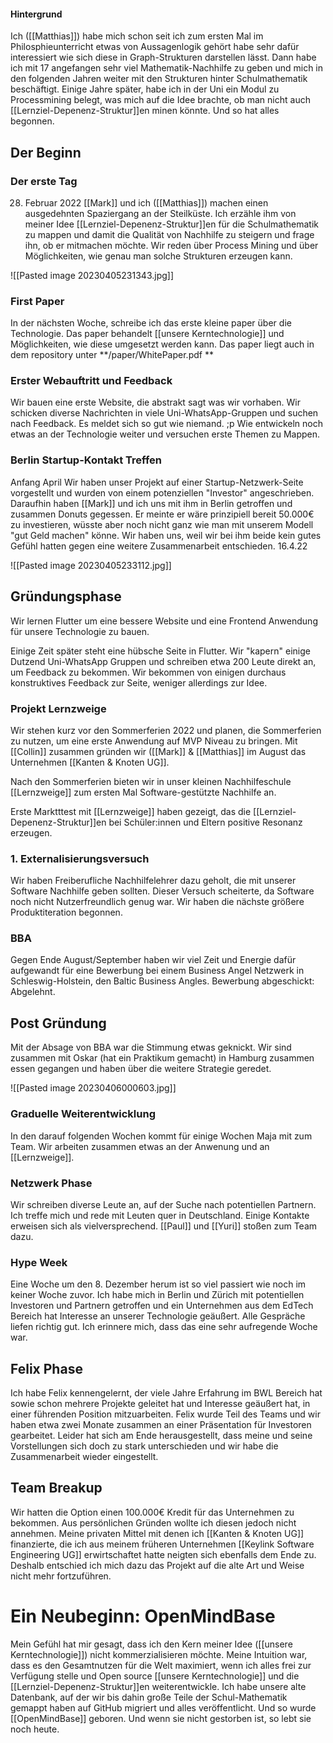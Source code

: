 #### Hintergrund

Ich ([[Matthias]]) habe mich schon seit ich zum ersten Mal im Philosphieunterricht etwas von Aussagenlogik gehört habe
sehr dafür interessiert wie sich diese in Graph-Strukturen darstellen lässt.
Dann habe ich mit 17 angefangen sehr viel Mathematik-Nachhilfe zu geben und mich in den folgenden Jahren weiter mit den
Strukturen hinter Schulmathematik beschäftigt.
Einige Jahre später, habe ich in der Uni ein Modul zu Processmining belegt, was mich auf die Idee brachte, ob man nicht
auch [[Lernziel-Depenenz-Struktur]]en minen könnte.
Und so hat alles begonnen.

## Der Beginn

### Der erste Tag

28. Februar 2022
    [[Mark]] und ich ([[Matthias]]) machen einen ausgedehnten Spaziergang an der Steilküste.
    Ich erzähle ihm von meiner Idee [[Lernziel-Depenenz-Struktur]]en für die Schulmathematik zu mappen und damit die
    Qualität von Nachhilfe zu steigern und frage ihn, ob er mitmachen möchte.
    Wir reden über Process Mining und über Möglichkeiten, wie genau man solche Strukturen erzeugen kann.

![[Pasted image 20230405231343.jpg]]

### First Paper

In der nächsten Woche, schreibe ich das erste kleine paper über die Technologie.
Das paper behandelt [[unsere Kerntechnologie]] und Möglichkeiten, wie diese umgesetzt werden kann.
Das paper liegt auch in dem repository unter **/paper/WhitePaper.pdf **

### Erster Webauftritt und Feedback

Wir bauen eine erste Website, die abstrakt sagt was wir vorhaben. Wir schicken diverse Nachrichten in viele
Uni-WhatsApp-Gruppen und suchen nach Feedback.
Es meldet sich so gut wie niemand. ;p
Wie entwickeln noch etwas an der Technologie weiter und versuchen erste Themen zu Mappen.

### Berlin Startup-Kontakt Treffen

Anfang April
Wir haben unser Projekt auf einer Startup-Netzwerk-Seite vorgestellt und wurden von einem potenziellen "Investor"
angeschrieben.
Daraufhin haben [[Mark]] und ich uns mit ihm in Berlin getroffen und zusammen Donuts gegessen.
Er meinte er wäre prinzipiell bereit 50.000€ zu investieren, wüsste aber noch nicht ganz wie man mit unserem Modell "gut
Geld machen" könne.
Wir haben uns, weil wir bei ihm beide kein gutes Gefühl hatten gegen eine weitere Zusammenarbeit entschieden.
16.4.22

![[Pasted image 20230405233112.jpg]]

## Gründungsphase

Wir lernen Flutter um eine bessere Website und eine Frontend Anwendung für unsere Technologie zu bauen.

Einige Zeit später steht eine hübsche Seite in Flutter. Wir "kapern" einige Dutzend Uni-WhatsApp Gruppen und schreiben
etwa 200 Leute direkt an, um Feedback zu bekommen.
Wir bekommen von einigen durchaus konstruktives Feedback zur Seite, weniger allerdings zur Idee.

### Projekt Lernzweige

Wir stehen kurz vor den Sommerferien 2022 und planen, die Sommerferien zu nutzen, um eine erste Anwendung auf MVP Niveau
zu bringen.
Mit [[Collin]] zusammen gründen wir ([[Mark]] & [[Matthias]] im August das Unternehmen [[Kanten & Knoten UG]].

Nach den Sommerferien bieten wir in unser kleinen Nachhilfeschule [[Lernzweige]] zum ersten Mal Software-gestützte
Nachhilfe an.

Erste Marktttest mit [[Lernzweige]] haben gezeigt, das die [[Lernziel-Depenenz-Struktur]]en bei Schüler:innen und Eltern
positive Resonanz erzeugen.

### 1. Externalisierungsversuch

Wir haben Freiberufliche Nachhilfelehrer dazu geholt, die mit unserer Software Nachhilfe geben sollten.
Dieser Versuch scheiterte, da Software noch nicht Nutzerfreundlich genug war.
Wir haben die nächste größere Produktiteration begonnen.

### BBA

Gegen Ende August/September haben wir viel Zeit und Energie dafür aufgewandt für eine Bewerbung bei einem Business Angel
Netzwerk in Schleswig-Holstein, den Baltic Business Angles.
Bewerbung abgeschickt:
Abgelehnt.

## Post Gründung

Mit der Absage von BBA war die Stimmung etwas geknickt.
Wir sind zusammen mit Oskar (hat ein Praktikum gemacht) in Hamburg zusammen essen gegangen und haben über die weitere
Strategie geredet.

![[Pasted image 20230406000603.jpg]]

### Graduelle Weiterentwicklung

In den darauf folgenden Wochen kommt für einige Wochen Maja mit zum Team.
Wir arbeiten zusammen etwas an der Anwenung und an [[Lernzweige]].

### Netzwerk Phase

Wir schreiben diverse Leute an, auf der Suche nach potentiellen Partnern. Ich treffe mich und rede mit Leuten quer in
Deutschland.
Einige Kontakte erweisen sich als vielversprechend.
[[Paul]] und [[Yuri]] stoßen zum Team dazu.

### Hype Week

Eine Woche um den 8. Dezember herum ist so viel passiert wie noch im keiner Woche zuvor.
Ich habe mich in Berlin und Zürich mit potentiellen Investoren und Partnern getroffen und ein Unternehmen aus dem EdTech
Bereich hat Interesse an unserer Technologie geäußert. Alle Gespräche liefen richtig gut.
Ich erinnere mich, dass das eine sehr aufregende Woche war.

## Felix Phase

Ich habe Felix kennengelernt, der viele Jahre Erfahrung im BWL Bereich hat sowie schon mehrere Projekte geleitet hat und
Interesse geäußert hat, in einer führenden Position mitzuarbeiten.
Felix wurde Teil des Teams und wir haben etwa zwei Monate zusammen an einer Präsentation für Investoren gearbeitet.
Leider hat sich am Ende herausgestellt, dass meine und seine Vorstellungen sich doch zu stark unterschieden und wir habe
die Zusammenarbeit wieder eingestellt.

## Team Breakup

Wir hatten die Option einen 100.000€ Kredit für das Unternehmen zu bekommen. Aus persönlichen Gründen wollte ich diesen
jedoch nicht annehmen.
Meine privaten Mittel mit denen ich [[Kanten & Knoten UG]] finanzierte, die ich aus meinem früheren
Unternehmen [[Keylink Software Engineering UG]] erwirtschaftet hatte neigten sich ebenfalls dem Ende zu.
Deshalb entschied ich mich dazu das Projekt auf die alte Art und Weise nicht mehr fortzuführen.

# Ein Neubeginn: OpenMindBase

Mein Gefühl hat mir gesagt, dass ich den Kern meiner Idee ([[unsere Kerntechnologie]]) nicht kommerzialisieren möchte.
Meine Intuition war, dass es den Gesamtnutzen für die Welt maximiert, wenn ich alles frei zur Verfügung stelle und Open
source [[unsere Kerntechnologie]] und die [[Lernziel-Depenenz-Struktur]]en weiterentwickle.
Ich habe unsere alte Datenbank, auf der wir bis dahin große Teile der Schul-Mathematik gemappt haben auf GitHub migriert
und alles veröffentlicht.
Und so wurde [[OpenMindBase]] geboren.
Und wenn sie nicht gestorben ist, so lebt sie noch heute. 